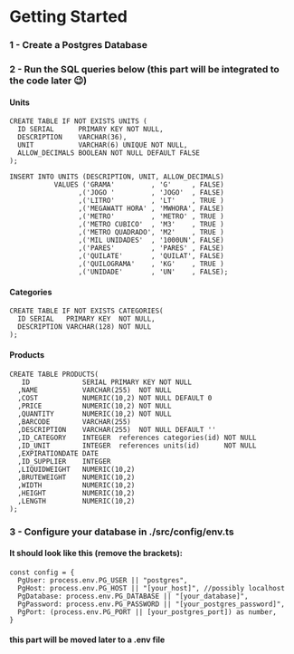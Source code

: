
# Getting Started

### 1 - Create a Postgres Database
### 2 - Run the SQL queries below (this part will be integrated to the code later 😉)
#### Units
```
CREATE TABLE IF NOT EXISTS UNITS (
  ID SERIAL      PRIMARY KEY NOT NULL,
  DESCRIPTION    VARCHAR(36),
  UNIT           VARCHAR(6) UNIQUE NOT NULL,
  ALLOW_DECIMALS BOOLEAN NOT NULL DEFAULT FALSE
);

INSERT INTO UNITS (DESCRIPTION, UNIT, ALLOW_DECIMALS)
           VALUES ('GRAMA'         , 'G'     , FALSE)
                 ,('JOGO '         , 'JOGO'  , FALSE)
                 ,('LITRO'         , 'LT'    , TRUE )
                 ,('MEGAWATT HORA' , 'MWHORA', FALSE)
                 ,('METRO'         , 'METRO' , TRUE )
                 ,('METRO CUBICO'  , 'M3'    , TRUE )
                 ,('METRO QUADRADO', 'M2'    , TRUE )
                 ,('MIL UNIDADES'  , '1000UN', FALSE)
                 ,('PARES'         , 'PARES' , FALSE)
                 ,('QUILATE'       , 'QUILAT', FALSE)
                 ,('QUILOGRAMA'    , 'KG'    , TRUE )
                 ,('UNIDADE'       , 'UN'    , FALSE);
```
#### Categories
```
CREATE TABLE IF NOT EXISTS CATEGORIES(
  ID SERIAL   PRIMARY KEY  NOT NULL,
  DESCRIPTION VARCHAR(128) NOT NULL
);
```
#### Products
```
CREATE TABLE PRODUCTS(
   ID             SERIAL PRIMARY KEY NOT NULL
  ,NAME           VARCHAR(255)  NOT NULL
  ,COST           NUMERIC(10,2) NOT NULL DEFAULT 0
  ,PRICE          NUMERIC(10,2) NOT NULL
  ,QUANTITY       NUMERIC(10,2) NOT NULL
  ,BARCODE        VARCHAR(255)  
  ,DESCRIPTION    VARCHAR(255)  NOT NULL DEFAULT ''
  ,ID_CATEGORY    INTEGER  references categories(id) NOT NULL
  ,ID_UNIT        INTEGER  references units(id)      NOT NULL
  ,EXPIRATIONDATE DATE          
  ,ID_SUPPLIER    INTEGER  
  ,LIQUIDWEIGHT   NUMERIC(10,2) 
  ,BRUTEWEIGHT    NUMERIC(10,2) 
  ,WIDTH          NUMERIC(10,2) 
  ,HEIGHT         NUMERIC(10,2) 
  ,LENGTH         NUMERIC(10,2) 
);
```

### 3 - Configure your database in ./src/config/env.ts
#### It should look like this (remove the brackets):
```
const config = {
  PgUser: process.env.PG_USER || "postgres",
  PgHost: process.env.PG_HOST || "[your_host]", //possibly localhost
  PgDatabase: process.env.PG_DATABASE || "[your_database]",
  PgPassword: process.env.PG_PASSWORD || "[your_postgres_password]",
  PgPort: (process.env.PG_PORT || [your_postgres_port]) as number,
}
```

#### this part will be moved later to a .env file